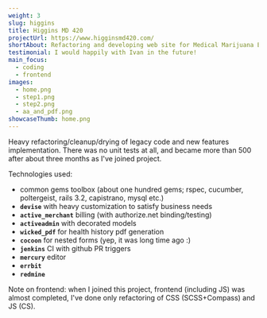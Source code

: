 ```yaml
---
weight: 3
slug: higgins
title: Higgins MD 420
projectUrl: https://www.higginsmd420.com/
shortAbout: Refactoring and developing web site for Medical Marijuana Evaluation Clinic
testimonial: I would happily with Ivan in the future!
main_focus:
  - coding
  - frontend
images:
  - home.png
  - step1.png
  - step2.png
  - aa_and_pdf.png
showcaseThumb: home.png
---
```


Heavy refactoring/cleanup/drying of legacy code and new features implementation.
There was no unit tests at all, and became more than 500 after about three months as I've joined project.

Technologies used:

- common gems toolbox (about one hundred gems; rspec, cucumber, poltergeist, rails 3.2, capistrano, mysql etc.)
- **`devise`** with heavy customization to satisfy business needs
- **`active_merchant`** billing (with authorize.net binding/testing)
- **`activeadmin`** with decorated models
- **`wicked_pdf`** for health history pdf generation
- **`cocoon`** for nested forms (yep, it was long time ago :)
- **`jenkins`** CI with github PR triggers
- **`mercury`** editor
- **`errbit`**
- **`redmine`**

Note on frontend: when I joined this project, frontend (including JS) was almost completed, I've done only refactoring of CSS (SCSS+Compass) and JS (CS).
